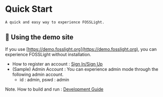 # Quick Start
```note
A quick and easy way to experience FOSSLight.
```

## 🔆 Using the demo site
If you use [https://demo.fosslight.org](https://demo.fosslight.org), you can experience FOSSLight without installation.
- How to register an account : [Sign In/Sign Up](2_try/1_sign.md)
- (Sample) Admin Account : You can experience admin mode through the following admin account.
    - id : admin, pswd : admin

Note. How to build and run : [Development Guide](../features/1_developer.md)
